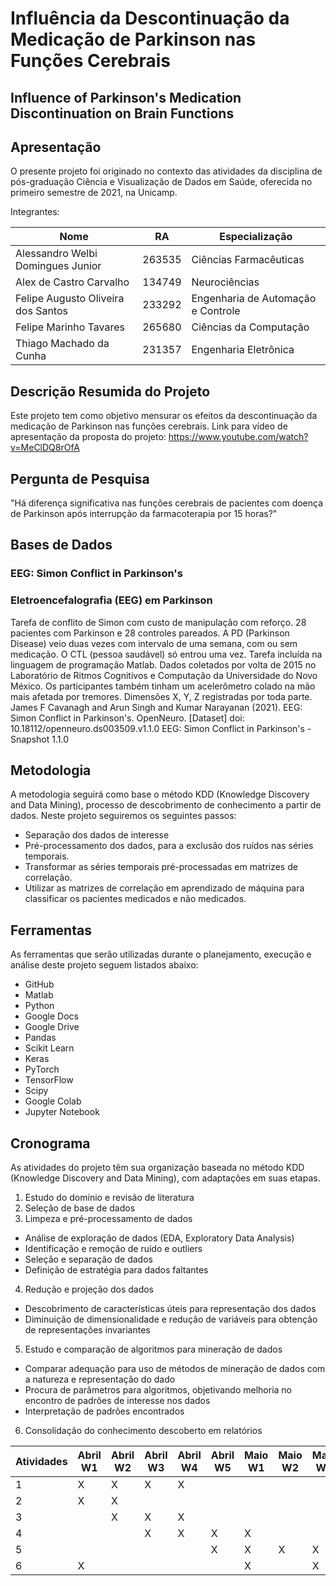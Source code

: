 # Influência da Descontinuação da Medicação de Parkinson nas Funções Cerebrais

## Influence of Parkinson's Medication Discontinuation on Brain Functions

## Apresentação
O presente projeto foi originado no contexto das atividades da disciplina de pós-graduação Ciência e Visualização de Dados em Saúde, oferecida no primeiro semestre de 2021, na Unicamp.
 
Integrantes:

| Nome                               | RA     | Especialização                     |
|------------------------------------|--------|------------------------------------|
| Alessandro Welbi Domingues Junior  | 263535 | Ciências Farmacêuticas             |
| Alex de Castro Carvalho            | 134749 | Neurociências                      |
| Felipe Augusto Oliveira dos Santos | 233292 | Engenharia de Automação e Controle |
| Felipe Marinho Tavares             | 265680 | Ciências da Computação             |
| Thiago Machado da Cunha            | 231357 | Engenharia Eletrônica              |

## Descrição Resumida do Projeto
Este projeto tem como objetivo mensurar os efeitos da descontinuação da medicação de Parkinson nas funções cerebrais.
Link para vídeo de apresentação da proposta do projeto: https://www.youtube.com/watch?v=MeClDQ8rOfA

## Pergunta de Pesquisa
"Há diferença significativa nas funções cerebrais de pacientes com doença de Parkinson após interrupção da farmacoterapia por 15 horas?"

## Bases de Dados
### EEG: Simon Conflict in Parkinson's
### Eletroencefalografia (EEG) em Parkinson

Tarefa de conflito de Simon com custo de manipulação com reforço. 28 pacientes com Parkinson e 28 controles pareados. A PD (Parkinson Disease) veio duas vezes com intervalo de uma semana, com ou sem medicação. O CTL (pessoa saudável) só entrou uma vez. Tarefa incluída na linguagem de programação Matlab. Dados coletados por volta de 2015 no Laboratório de Ritmos Cognitivos e Computação da Universidade do Novo México. Os participantes também tinham um acelerômetro colado na mão mais afetada por tremores. Dimensões X, Y, Z registradas por toda parte.
James F Cavanagh and Arun Singh and Kumar Narayanan (2021). EEG: Simon Conflict in Parkinson's. OpenNeuro. [Dataset] doi: 10.18112/openneuro.ds003509.v1.1.0
EEG: Simon Conflict in Parkinson's - Snapshot 1.1.0

## Metodologia
A metodologia seguirá como base o método KDD (Knowledge Discovery and Data Mining), processo de descobrimento de conhecimento a partir de dados. Neste projeto seguiremos os seguintes passos:
* Separação dos dados de interesse
* Pré-processamento dos dados, para a exclusão dos ruídos nas séries temporais.
* Transformar as séries temporais pré-processadas em matrizes de correlação.
* Utilizar as matrizes de correlação em aprendizado de máquina para classificar os pacientes medicados e não medicados.
 
## Ferramentas
As ferramentas que serão utilizadas durante o planejamento, execução e análise deste projeto seguem listados abaixo:
- GitHub
- Matlab
- Python
- Google Docs
- Google Drive
- Pandas
- Scikit Learn
- Keras
- PyTorch
- TensorFlow
- Scipy
- Google Colab
- Jupyter Notebook

## Cronograma
As atividades do projeto têm sua organização baseada no método KDD (Knowledge Discovery and Data Mining), com adaptações em suas etapas.

1. Estudo do domínio e revisão de literatura
2. Seleção de base de dados
3. Limpeza e pré-processamento de dados
  * Análise de exploração de dados (EDA, Exploratory Data Analysis)
  * Identificação e remoção de ruído e outliers
  * Seleção e separação de dados
  * Definição de estratégia para dados faltantes
4. Redução e projeção dos dados
  * Descobrimento de características úteis para representação dos dados
  * Diminuição de dimensionalidade e redução de variáveis para obtenção de representações invariantes
5. Estudo e comparação de algoritmos para mineração de dados
  * Comparar adequação para uso de métodos de mineração de dados com a natureza e representação do dado
  * Procura de parâmetros para algoritmos, objetivando melhoria no encontro de padrões de interesse nos dados
  * Interpretação de padrões encontrados
6. Consolidação do conhecimento descoberto em relatórios

| Atividades | Abril W1 | Abril W2 | Abril W3 | Abril W4 | Abril W5 | Maio W1 | Maio W2 | Maio W3 | Maio W4 |
|------------|----------|----------|----------|----------|----------|---------|---------|---------|---------|
| 1          | X        | X        | X        | X        |          |         |         |         |         |
| 2          | X        | X        |          |          |          |         |         |         |         |
| 3          |          | X        | X        | X        |          |         |         |         |         |
| 4          |          |          | X        | X        | X        | X       |         |         |         |
| 5          |          |          |          |          | X        | X       | X       | X       |         |
| 6          | X        |          |          |          |          | X       |         | X       | X       |
